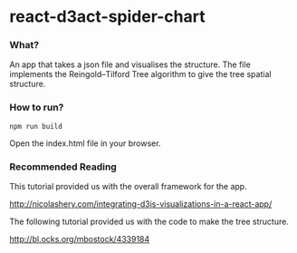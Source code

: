 # react-d3act-spider-chart

### What?

An app that takes a json file and visualises the structure. The file implements the Reingold–Tilford Tree algorithm to give the tree spatial structure.

### How to run?

```
npm run build
```

Open the index.html file in your browser.

### Recommended Reading

This tutorial provided us with the overall framework for the app.

http://nicolashery.com/integrating-d3js-visualizations-in-a-react-app/

The following tutorial provided us with the code to make the tree structure.

http://bl.ocks.org/mbostock/4339184

